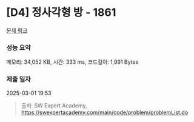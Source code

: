 # [D4] 정사각형 방 - 1861 

[문제 링크](https://swexpertacademy.com/main/code/problem/problemDetail.do?contestProbId=AV5LtJYKDzsDFAXc) 

### 성능 요약

메모리: 34,052 KB, 시간: 333 ms, 코드길이: 1,991 Bytes

### 제출 일자

2025-03-01 19:53



> 출처: SW Expert Academy, https://swexpertacademy.com/main/code/problem/problemList.do